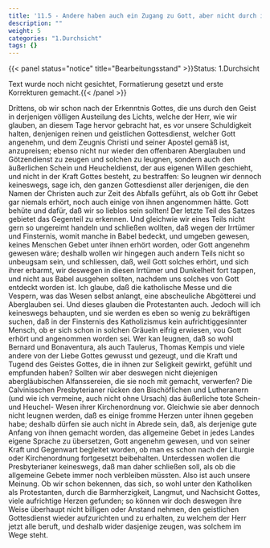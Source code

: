 ```yaml
---
title: '11.5 - Andere haben auch ein Zugang zu Gott, aber nicht durch ihre Form des Gottesdienstes'
description: ""
weight: 5
categories: "1.Durchsicht"
tags: {}
---
```


{{< panel status="notice" title="Bearbeitungsstand" >}}Status: 1.Durchsicht


Text wurde noch nicht gesichtet, Formatierung gesetzt und erste Korrekturen gemacht.{{< /panel >}}

<!-- Seite 486 -->


Drittens, ob wir schon nach der Erkenntnis
Gottes, die uns durch den Geist in derjenigen
völligen Austeilung des Lichts, welche der Herr,
wie wir glauben, an diesem Tage hervor gebracht hat,
es vor unsere Schuldigkeit halten, denjenigen reinen
und geistlichen Gottesdienst, welcher Gott angenehm,
und dem Zeugnis Christi und seiner Apostel gemäß ist,
anzupreisen; ebenso nicht nur wieder den offenbaren
Aberglauben und Götzendienst zu zeugen und
solchen zu leugnen, sondern auch den äußerlichen Schein
und Heucheldienst, der aus eigenen Willen geschieht,
und nicht in der Kraft Gottes besteht, zu bestraffen:
So leugnen wir dennoch keineswegs, sage
ich, den ganzen Gottesdienst aller derjenigen, die
den Namen der Christen auch zur Zeit des Abfalls
geführt, als ob Gott ihr Gebet gar niemals erhört,
noch auch einige von ihnen angenommen hätte.
Gott behüte und dafür, daß wir so lieblos sein sollten!
Der letzte Teil des Satzes gebietet das Gegenteil
zu erkennen. Und gleichwie wir eines Teils
nicht gern so ungereimt handeln und schließen wollten,
daß wegen der Irrtümer und Finsternis, womit manche
in Babel bedeckt, und umgeben gewesen, keines<!-- Seite 487 -->
Menschen Gebet unter ihnen erhört worden, oder
Gott angenehm gewesen wäre; deshalb wollen wir hingegen
auch andern Teils nicht so unbeugsam sein,
und schliessen, daß, weil Gott solches erhört, und
sich ihrer erbarmt, wir deswegen in diesen Irrtümer
und Dunkelheit fort tappen, und nicht aus Babel
ausgehen sollten, nachdem uns solches von Gott
entdeckt worden ist. Ich glaube, daß die katholische
Messe und die Vespern, was das Wesen selbst anlangt,
eine abscheuliche Abgötterei und Aberglauben
sei. Und dieses glauben die Protestanten auch.
Jedoch will ich keineswegs behaupten, und sie werden
es eben so wenig zu bekräftigen suchen, daß in
der Finsternis des Katholizismus kein aufrichtiggesinnter
Mensch, ob er sich schon in solchen Gräueln eifrig
erwiesen, vou Gott erhört und angenommen worden
sei. Wer kan leugnen, daß so wohl Bernard
und Bonaventura, als auch Taulerus, Thomas
Kempis und viele andere von der Liebe Gottes gewusst
und gezeugt, und die Kraft und Tugend des
Geistes Gottes, die in ihnen zur Seligkeit gewirkt,
gefühlt und empfunden haben? Sollten wir aber deswegen
nicht diejenigen abergläubischen Alfanssereien,
die sie noch mit gemacht, verwerfen? Die Calvinisschen
Presbyterianer rücken den Bischöflichen und
Lutheranern (und wie ich vermeine, auch nicht ohne
Ursach) das äußerliche tote Schein- und Heuchel-
Wesen ihrer Kirchenordnung vor. Gleichwie
sie aber dennoch nicht leugnen werden, daß es
einige fromme Herzen unter ihnen gegeben habe; deshalb
dürfen sie auch nicht in Abrede sein, daß, als derjenige
gute Anfang von ihnen gemacht worden, das
allgemeine Gebet in jedes Landes eigene Sprache zu
übersetzen, Gott angenehm gewesen, und von seiner
Kraft und Gegenwart begleitet worden, ob man es
schon nach der Liturgie oder Kirchenordnung fortgesetzt<!-- Seite 488 -->
beibehalten. Unterdessen wollen die Presbyterianer
keineswegs, daß man daher schließen soll, als
ob die allgemeine Gebete immer noch verbleiben
müssten. Also ist auch unsere Meinung. Ob wir
schon bekennen, das sich, so wohl unter den Katholiken
als Protestanten, durch die Barmherzigkeit, Langmut,
und Nachsicht Gottes, viele aufrichtige Herzen
gefunden; so können wir doch deswegen ihre Weise
überhaupt nicht billigen oder Anstand nehmen, den
geistlichen Gottesdienst wieder aufzurichten und zu
erhalten, zu welchem der Herr jetzt alle beruft,
und deshalb wider dasjenige zeugen, was solchem im
Wege steht.
